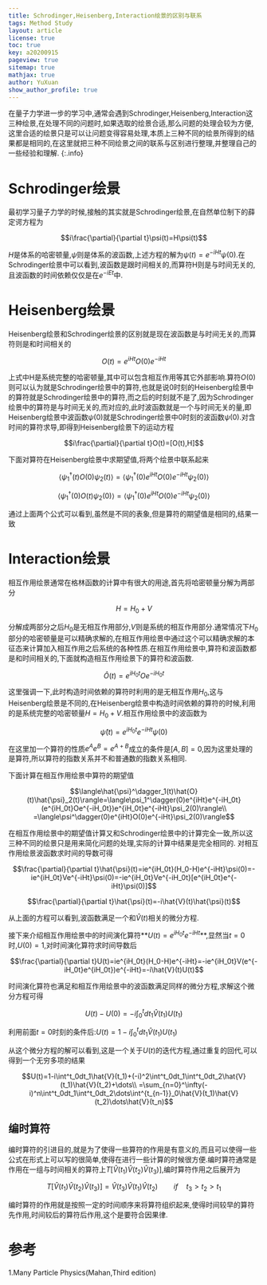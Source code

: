 ```yaml
---
title: Schrodinger,Heisenberg,Interaction绘景的区别与联系
tags: Method Study
layout: article
license: true
toc: true
key: a20200915
pageview: true
sitemap: true
mathjax: true
author: YuXuan
show_author_profile: true
---
```

在量子力学进一步的学习中,通常会遇到Schrodinger,Heisenberg,Interaction这三种绘景,在处理不同的问题时,如果选取的绘景合适,那么问题的处理会较为方便,这里合适的绘景只是可以让问题变得容易处理,本质上三种不同的绘景所得到的结果都是相同的,在这里就把三种不同绘景之间的联系与区别进行整理,并整理自己的一些经验和理解.
{:.info}
<!--more-->
# Schrodinger绘景
最初学习量子力学的时候,接触的其实就是Schrodinger绘景,在自然单位制下的薛定谔方程为

$$i\frac{\partial}{\partial t}\psi(t)=H\psi(t)$$

$H$是体系的哈密顿量,$\psi$则是体系的波函数,上述方程的解为$\psi(t)=e^{-iHt}\psi(0)$.在Schrodinger绘景中可以看到,波函数是跟时间相关的,而算符H则是与时间无关的,且波函数的时间依赖仅仅是在$e^{-iEt}$中.

# Heisenberg绘景
Heisenberg绘景和Schrodinger绘景的区别就是现在波函数是与时间无关的,而算符则是和时间相关的

$$O(t)=e^{iHt}O(0)e^{-iHt}$$

上式中H是系统完整的哈密顿量,其中可以包含相互作用等其它外部影响.算符$O(0)$则可以认为就是Schrodinger绘景中的算符,也就是说0时刻的Heisenberg绘景中的算符就是Schrodinger绘景中的算符,而之后的时刻就不是了,因为Schrodinger绘景中的算符是与时间无关的,而对应的,此时波函数就是一个与时间无关的量,即Heisenberg绘景中波函数$\psi(0)$就是Schrodinger绘景中0时刻的波函数$\psi(0)$.对含时间的算符求导,即得到Heisenberg绘景下的运动方程

$$i\frac{\partial}{\partial t}O(t)=[O(t),H]$$

下面对算符在Heisenberg绘景中求期望值,将两个绘景中联系起来

$$\langle\psi^\dagger_1(t)O(0)\psi_2(t)\rangle=\langle\psi^\dagger_1(0)e^{iHt}O(0)e^{-iHt}\psi_2(0)\rangle$$

$$\langle\psi^\dagger_1(0)O(t)\psi_2(0)\rangle=\langle\psi^\dagger_1(0)e^{iHt}O(0)e^{-iHt}\psi_2(0)\rangle$$

通过上面两个公式可以看到,虽然是不同的表象,但是算符的期望值是相同的,结果一致

# Interaction绘景
相互作用绘景通常在格林函数的计算中有很大的用途,首先将哈密顿量分解为两部分

$$H = H_0 + V$$

分解成两部分之后$H_0$是无相互作用部分,$V$则是系统的相互作用部分.通常情况下$H_0$部分的哈密顿量是可以精确求解的,在相互作用绘景中通过这个可以精确求解的本征态来计算加入相互作用之后系统的各种性质.在相互作用绘景中,算符和波函数都是和时间相关的,下面就构造相互作用绘景下的算符和波函数.

$$\hat{O}(t)=e^{iH_0t}Oe^{-iH_0t}$$

这里强调一下,此时构造时间依赖的算符时利用的是无相互作用$H_0$,这与Heisenberg绘景是不同的,在Heisenberg绘景中构造时间依赖的算符的时候,利用的是系统完整的哈密顿量$H = H_0 + V$.相互作用绘景中的波函数为

$$\hat{\psi}(t)=e^{iH_0t}e^{-iHt}\psi(0)$$

在这里加一个算符的性质$e^Ae^B=e^{A+B}$成立的条件是$[A,B]=0$,因为这里处理的是算符,所以算符的指数关系并不和普通数的指数关系相同.

下面计算在相互作用绘景中算符的期望值

$$\langle\hat{\psi}^\dagger_1(t)\hat{O}(t)\hat{\psi}_2(t)\rangle=\langle\psi_1^\dagger(0)e^{iHt}e^{-iH_0t}(e^{iH_0t}Oe^{-iH_0t})e^{iH_0t}e^{-iHt}\psi_2(0)\rangle\\
=\langle\psi^\dagger(0)e^{iHt}O(0)e^{-iHt}\psi_2(0)\rangle$$

在相互作用绘景中的期望值计算又和Schrodinger绘景中的计算完全一致,所以这三种不同的绘景只是用来简化问题的处理,实际的计算中结果是完全相同的.
对相互作用绘景波函数求时间的导数可得

$$\frac{\partial}{\partial t}\hat{\psi}(t)=ie^{iH_0t}(H_0-H)e^{-iHt}\psi(0)=-ie^{iH_0t}Ve^{-iHt}\psi(0)=-ie^{iH_0t}Ve^{-iH_0t}[e^{iH_0t}e^{-iHt}\psi(0)]$$

$$\frac{\partial}{\partial t}\hat{\psi}(t)=-i\hat{V}(t)\hat{\psi}(t)$$

从上面的方程可以看到,波函数满足一个和$\hat{V}(t)$相关的微分方程.

接下来介绍相互作用绘景中的时间演化算符**$U(t)=e^{iH_0t}e^{-iHt}$**,显然当$t=0$时,$U(0)=1$,对时间演化算符求时间导数后

$$\frac{\partial}{\partial t}U(t)=ie^{iH_0t}(H_0-H)e^{-iHt}=-ie^{iH_0t}V(e^{-iH_0t}e^{iH_0t})e^{-iHt}=-i\hat{V}(t)U(t)$$

时间演化算符也满足和相互作用绘景中的波函数满足同样的微分方程,求解这个微分方程可得

$$U(t)-U(0)=-i\int^t_0dt_1\hat{V}(t_1)U(t_1)$$

利用前面$t=0$时刻的条件后:$U(t) = 1-i\int^t_0dt_1\hat{V}(t_1)U(t_1)$

从这个微分方程的解可以看到,这是一个关于$U(t)$的迭代方程,通过重复的回代,可以得到一个无穷多项的结果

$$U(t)=1-i\int^t_0dt_1\hat{V}(t_1)+(-i)^2\int^t_0dt_1\int^t_0dt_2\hat{V}(t_1)\hat{V}(t_2)+\dots\\
=\sum_{n=0}^\infty(-i)^n\int^t_0dt_1\int^t_0dt_2\dots\int^{t_{n-1}}_0\hat{V}(t_1)\hat{V}(t_2)\dots\hat{V}(t_n)$$

## 编时算符
编时算符的引进目的,就是为了使得一些算符的作用是有意义的,而且可以使得一些公式在形式上可以写的很简单,使得在进行一些计算的时候很方便.编时算符通常是作用在一组与时间相关的算符上$T[\hat{V}(t_1)\hat{V}(t_2)\hat{V}(t_3)]$,编时算符作用之后展开为

$$T[\hat{V}(t_1)\hat{V}(t_2)\hat{V}(t_3)]=\hat{V}(t_3)\hat{V}(t_1)\hat{V}(t_2)\qquad if \quad t_3>t_2>t_1$$

编时算符的作用就是按照一定的时间顺序来将算符组织起来,使得时间较早的算符先作用,时间较后的算符后作用,这个是要符合因果律.


# 参考
1.Many Particle Physics(Mahan,Third edition)

